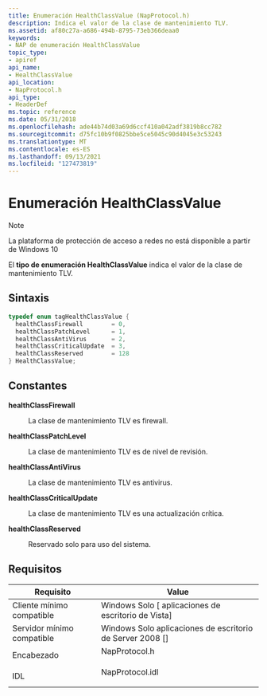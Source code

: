 ```yaml
---
title: Enumeración HealthClassValue (NapProtocol.h)
description: Indica el valor de la clase de mantenimiento TLV.
ms.assetid: af80c27a-a686-494b-8795-73eb366deaa0
keywords:
- NAP de enumeración HealthClassValue
topic_type:
- apiref
api_name:
- HealthClassValue
api_location:
- NapProtocol.h
api_type:
- HeaderDef
ms.topic: reference
ms.date: 05/31/2018
ms.openlocfilehash: ade44b74d03a69d6ccf410a042adf3819b8cc782
ms.sourcegitcommit: d75fc10b9f0825bbe5ce5045c90d4045e3c53243
ms.translationtype: MT
ms.contentlocale: es-ES
ms.lasthandoff: 09/13/2021
ms.locfileid: "127473819"
---
```

# <a name="healthclassvalue-enumeration"></a>Enumeración HealthClassValue

> [!Note]  
> La plataforma de protección de acceso a redes no está disponible a partir de Windows 10

 

El **tipo de enumeración HealthClassValue** indica el valor de la clase de mantenimiento TLV.

## <a name="syntax"></a>Sintaxis


```C++
typedef enum tagHealthClassValue { 
  healthClassFirewall        = 0,
  healthClassPatchLevel      = 1,
  healthClassAntiVirus       = 2,
  healthClassCriticalUpdate  = 3,
  healthClassReserved        = 128
} HealthClassValue;
```



## <a name="constants"></a>Constantes

<dl> <dt>

<span id="healthClassFirewall"></span><span id="healthclassfirewall"></span><span id="HEALTHCLASSFIREWALL"></span>**healthClassFirewall**
</dt> <dd>

La clase de mantenimiento TLV es firewall.

</dd> <dt>

<span id="healthClassPatchLevel"></span><span id="healthclasspatchlevel"></span><span id="HEALTHCLASSPATCHLEVEL"></span>**healthClassPatchLevel**
</dt> <dd>

La clase de mantenimiento TLV es de nivel de revisión.

</dd> <dt>

<span id="healthClassAntiVirus"></span><span id="healthclassantivirus"></span><span id="HEALTHCLASSANTIVIRUS"></span>**healthClassAntiVirus**
</dt> <dd>

La clase de mantenimiento TLV es antivirus.

</dd> <dt>

<span id="healthClassCriticalUpdate"></span><span id="healthclasscriticalupdate"></span><span id="HEALTHCLASSCRITICALUPDATE"></span>**healthClassCriticalUpdate**
</dt> <dd>

La clase de mantenimiento TLV es una actualización crítica.

</dd> <dt>

<span id="healthClassReserved"></span><span id="healthclassreserved"></span><span id="HEALTHCLASSRESERVED"></span>**healthClassReserved**
</dt> <dd>

Reservado solo para uso del sistema.

</dd> </dl>

## <a name="requirements"></a>Requisitos



| Requisito | Value |
|-------------------------------------|--------------------------------------------------------------------------------------------|
| Cliente mínimo compatible<br/> | Windows Solo \[ aplicaciones de escritorio de Vista\]<br/>                                             |
| Servidor mínimo compatible<br/> | Windows Solo aplicaciones de escritorio de Server 2008 \[\]<br/>                                       |
| Encabezado<br/>                   | <dl> <dt>NapProtocol.h</dt> </dl>   |
| IDL<br/>                      | <dl> <dt>NapProtocol.idl</dt> </dl> |



 

 





